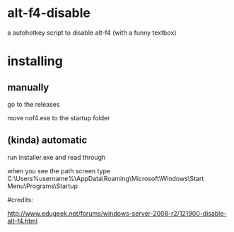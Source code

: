 # alt-f4-disable
a autohotkey script to disable alt-f4 (with a funny textbox)

# installing

## manually

go to the releases

move nof4.exe to the startup folder

## (kinda) automatic

run installer.exe and read through

when you see the path screen type C:\Users\%username%\AppData\Roaming\Microsoft\Windows\Start Menu\Programs\Startup

#credits:

http://www.edugeek.net/forums/windows-server-2008-r2/121900-disable-alt-f4.html
